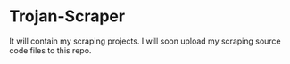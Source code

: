 # Trojan-Scraper
It will contain my scraping projects.
I will soon upload my scraping source code files to this repo.
